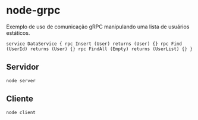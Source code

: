 # node-grpc

Exemplo de uso de comunicação gRPC manipulando uma lista de usuários estáticos.

`
service DataService {
  rpc Insert (User) returns (User) {}
  rpc Find (UserId) returns (User) {}
  rpc FindAll (Empty) returns (UserList) {}
}
`

## Servidor

`node server` 

## Cliente

`node client`